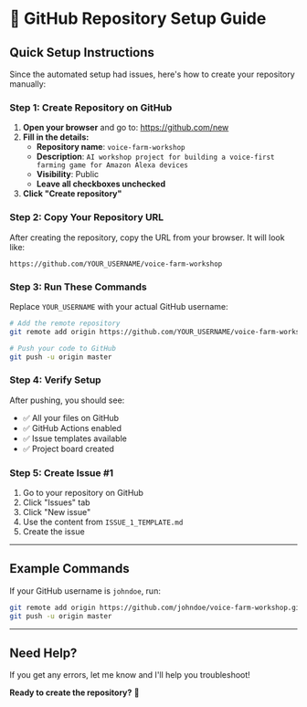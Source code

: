 # 🚀 GitHub Repository Setup Guide

## Quick Setup Instructions

Since the automated setup had issues, here's how to create your repository manually:

### Step 1: Create Repository on GitHub

1. **Open your browser** and go to: https://github.com/new
2. **Fill in the details:**
   - **Repository name**: `voice-farm-workshop`
   - **Description**: `AI workshop project for building a voice-first farming game for Amazon Alexa devices`
   - **Visibility**: Public
   - **Leave all checkboxes unchecked**
3. **Click "Create repository"**

### Step 2: Copy Your Repository URL

After creating the repository, copy the URL from your browser. It will look like:
```
https://github.com/YOUR_USERNAME/voice-farm-workshop
```

### Step 3: Run These Commands

Replace `YOUR_USERNAME` with your actual GitHub username:

```bash
# Add the remote repository
git remote add origin https://github.com/YOUR_USERNAME/voice-farm-workshop.git

# Push your code to GitHub
git push -u origin master
```

### Step 4: Verify Setup

After pushing, you should see:
- ✅ All your files on GitHub
- ✅ GitHub Actions enabled
- ✅ Issue templates available
- ✅ Project board created

### Step 5: Create Issue #1

1. Go to your repository on GitHub
2. Click "Issues" tab
3. Click "New issue"
4. Use the content from `ISSUE_1_TEMPLATE.md`
5. Create the issue

---

## Example Commands

If your GitHub username is `johndoe`, run:

```bash
git remote add origin https://github.com/johndoe/voice-farm-workshop.git
git push -u origin master
```

---

## Need Help?

If you get any errors, let me know and I'll help you troubleshoot!

**Ready to create the repository?** 🌾 